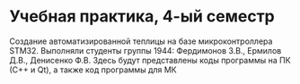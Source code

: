 # Учебная практика, 4-ый семестр

Создание автоматизированной теплицы на базе микроконтроллера STM32. Выполняли студенты группы 1944: Фердимонов З.В., Ермилов Д.В., Денисенко Ф.В.
Здесь будут представлены коды программы на ПК (С++ и Qt), а также код программы для МК
